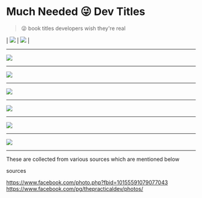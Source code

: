 ﻿# Much Needed 😜 Dev Titles

> 😜 book titles developers wish they're real

| ![](img/dev%20(3).jpg) | ![](img/dev%20(2).jpg) |

---

![](img/dev%20(1).jpg)

---

![](img/dev%20(4).jpg)

---

![](img/dev%20(5).jpg)

---

![](img/dev%20(6).jpg)

---

![](img/dev%20(7).jpg)

---

![](img/dev%20(8).jpg)

---

These are collected from various sources which are mentioned below 

sources

https://www.facebook.com/photo.php?fbid=10155591079077043
https://www.facebook.com/pg/thepracticaldev/photos/
